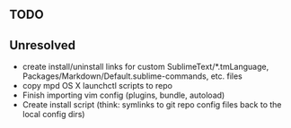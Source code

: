 ## TODO

## Unresolved ##

* create install/uninstall links for custom SublimeText/*.tmLanguage, Packages/Markdown/Default.sublime-commands, etc. files
* copy mpd OS X launchctl scripts to repo
* Finish importing vim config (plugins, bundle, autoload)
* Create install script (think: symlinks to git repo config files back to the local config dirs)

